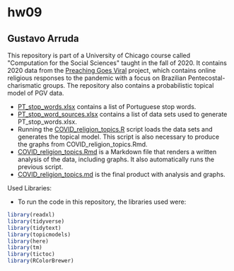 # hw09

## Gustavo Arruda

This repository is part of a University of Chicago course called "Computation for the Social Sciences" taught in the fall of 2020. It contains 2020 data from the [Preaching Goes Viral](https://blogs.miamioh.edu/critical-distance/preaching-goes-viral-responses-to-the-pandemic/) project, which contains online religious responses to the pandemic with a focus on Brazilian Pentecostal-charismatic groups. The repository also contains a probabilistic topical model of PGV data.

 - [PT_stop_words.xlsx](PT_stop_words.xlsx) contains a list of Portuguese stop words.
 - [PT_stop_word_sources.xlsx](PT_stop_word_sources.xlsx) contains a list of data sets used to generate PT_stop_words.xlsx.
 - Running the [COVID_religion_topics.R](COVID_religion_topics.R) script loads the data sets and generates the topical model. This script is also necessary to produce the graphs from COVID_religion_topics.Rmd.
 - [COVID_religion_topics.Rmd](COVID_religion_topics.Rmd) is a Markdown file that renders a written analysis of the data, including graphs. It also automatically runs the previous script.
 - [COVID_religion_topics.md](COVID_religion_topics.md) is the final product with analysis and graphs.
  
Used Libraries:

- To run the code in this repository, the libraries used were:
```r
library(readxl)
library(tidyverse)
library(tidytext)
library(topicmodels)
library(here)
library(tm)
library(tictoc)
library(RColorBrewer)
```